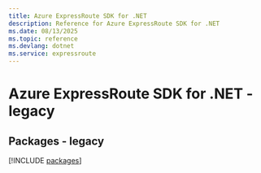 ```yaml
---
title: Azure ExpressRoute SDK for .NET
description: Reference for Azure ExpressRoute SDK for .NET
ms.date: 08/13/2025
ms.topic: reference
ms.devlang: dotnet
ms.service: expressroute
---
```

# Azure ExpressRoute SDK for .NET - legacy
## Packages - legacy
[!INCLUDE [packages](expressroute-index.md)]